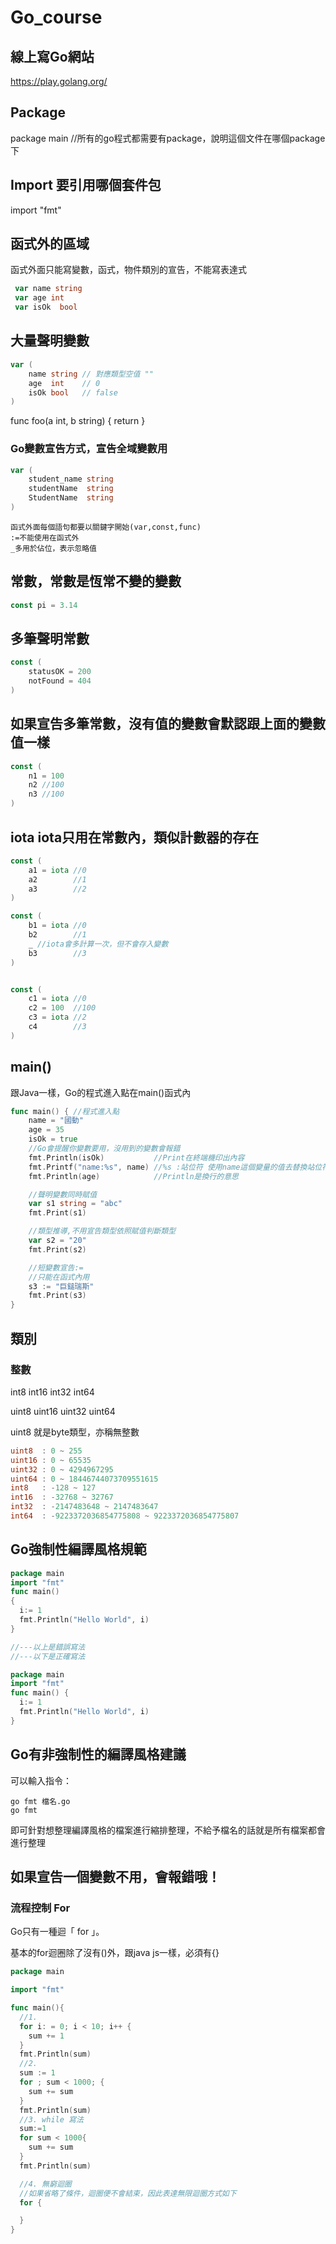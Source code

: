 # Go_course
## 線上寫Go網站
https://play.golang.org/

## Package
package main //所有的go程式都需要有package，說明這個文件在哪個package下

## Import 要引用哪個套件包
import "fmt"

## 函式外的區域
函式外面只能寫變數，函式，物件類別的宣告，不能寫表達式

```go
 var name string
 var age int
 var isOk  bool
```


##	大量聲明變數
```go
var (
	name string // 對應類型空值 ""
	age  int    // 0
	isOk bool   // false
)
```

func foo(a int, b string) {
	return
}

### Go變數宣告方式，宣告全域變數用

```go
var (
	student_name string
	studentName  string
	StudentName  string
)
```
    函式外面每個語句都要以關鍵字開始(var,const,func)
    :=不能使用在函式外 
    _多用於佔位，表示忽略值


## 常數，常數是恆常不變的變數
```go
const pi = 3.14
```
## 多筆聲明常數
```go
const (
	statusOK = 200
	notFound = 404
)
```

## 如果宣告多筆常數，沒有值的變數會默認跟上面的變數值一樣
```go
const (
	n1 = 100
	n2 //100
	n3 //100
)
```

## iota iota只用在常數內，類似計數器的存在
```go
const (
	a1 = iota //0
	a2        //1
	a3        //2
)

const (
	b1 = iota //0
	b2        //1
	_ //iota會多計算一次，但不會存入變數
	b3        //3
)


const (
	c1 = iota //0
	c2 = 100  //100
	c3 = iota //2
	c4        //3
)
```
## main()
跟Java一樣，Go的程式進入點在main()函式內
```go
func main() { //程式進入點
	name = "國動"
	age = 35
	isOk = true
	//Go會提醒你變數要用，沒用到的變數會報錯
	fmt.Println(isOk)           //Print在終端機印出內容
	fmt.Printf("name:%s", name) //%s :站位符 使用name這個變量的值去替換站位符
	fmt.Println(age)            //Println是換行的意思

	//聲明變數同時賦值
	var s1 string = "abc"
	fmt.Print(s1)

	//類型推導,不用宣告類型依照賦值判斷類型
	var s2 = "20"
	fmt.Print(s2)

	//短變數宣告:=
	//只能在函式內用
	s3 := "巨鎚瑞斯"
	fmt.Print(s3)
}
```

## 類別
### 整數
int8 int16 int32 int64

uint8 uint16 uint32 uint64

uint8 就是byte類型，亦稱無整數
```go
uint8  : 0 ~ 255
uint16 : 0 ~ 65535
uint32 : 0 ~ 4294967295
uint64 : 0 ~ 18446744073709551615
int8   : -128 ~ 127
int16  : -32768 ~ 32767
int32  : -2147483648 ~ 2147483647
int64  : -9223372036854775808 ~ 9223372036854775807
```

## Go強制性編譯風格規範
```go
package main
import "fmt"
func main()
{
  i:= 1
  fmt.Println("Hello World", i)
}

//---以上是錯誤寫法
//---以下是正確寫法

package main
import "fmt"
func main() {
  i:= 1
  fmt.Println("Hello World", i)
}
```
## Go有非強制性的編譯風格建議
可以輸入指令：

    go fmt 檔名.go
    go fmt

即可針對想整理編譯風格的檔案進行縮排整理，不給予檔名的話就是所有檔案都會進行整理

##  如果宣告一個變數不用，會報錯哦！

### 流程控制 For

Go只有一種迴「 for 」。

基本的for迴圈除了沒有()外，跟java js一樣，必須有{}

```go
package main 

import "fmt"

func main(){
  //1.
  for i: = 0; i < 10; i++ {
    sum += 1
  }
  fmt.Println(sum)
  //2.
  sum := 1
  for ; sum < 1000; {
    sum += sum
  }
  fmt.Println(sum)
  //3. while 寫法
  sum:=1
  for sum < 1000{
    sum += sum
  }
  fmt.Println(sum)

  //4. 無窮迴圈
  //如果省略了條件，迴圈便不會結束，因此表達無限迴圈方式如下
  for {

  }
}
```